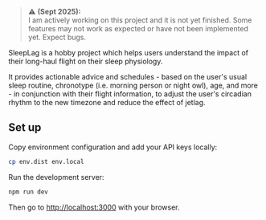 > ⚠️ **(Sept 2025):**  
> I am actively working on this project and it is not yet finished. Some features may not work as expected or have not been implemented yet. Expect bugs.

SleepLag is a hobby project which helps users understand the impact of their long-haul flight on their sleep physiology. 

It provides actionable advice and schedules - based on the user's usual sleep routine, chronotype (i.e. morning person or night owl), age, and more - in conjunction with their flight information, to adjust the user's circadian rhythm to the new timezone and reduce the effect of jetlag.
<!-- 
Features:
- Flight information
-- Length: 

- identifies the physiological impacts of the user's flight
- assist in reducing jet lag -->

## Set up

Copy environment configuration and add your API keys locally:

```bash
cp env.dist env.local
```

Run the development server:

```bash
npm run dev
```

Then go to [http://localhost:3000](http://localhost:3000) with your browser.
